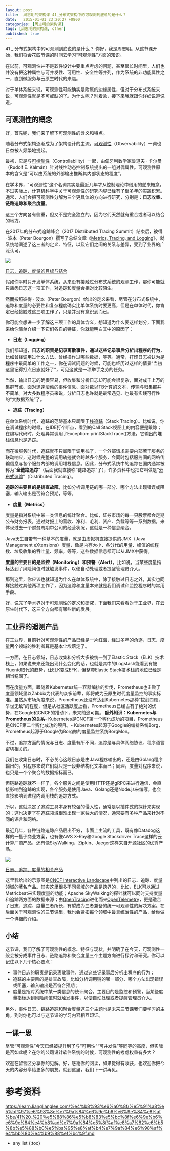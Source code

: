```yaml
---
layout: post
title:  周志明的架构课-41_分布式架构中的可观测到底说的是什么？
date:   2015-01-01 23:20:27 +0800
categories: [周志明的架构课]
tags: [周志明的架构课, other]
published: true
---
```




41 _ 分布式架构中的可观测到底说的是什么？
你好，我是周志明。从这节课开始，我们将会花四节课的时间去学习“可观测性”方面的知识。

在以前，可观测性并不是软件设计中要重点考虑的问题，甚至很长时间里，人们也并没有把这种属性与可并发性、可用性、安全性等并列，作为系统的非功能属性之一，直到微服务与云原生时代的来临。

对于单体系统来说，可观测性可能确实是附属的边缘属性，但对于分布式系统来说，可观测性就是不可或缺的了。为什么呢？别着急，接下来我就跟你详细说道说道。

## 可观测性的概念

好，首先呢，我们来了解下可观测性的含义和特点。

随着分布式架构逐渐成为了架构设计的主流，[可观测性](https://en.wikipedia.org/wiki/Observability)（Observability）一词也日益被人频繁地提起。

最初，它是与[可控制性](https://en.wikipedia.org/wiki/Controllability)（Controllability）一起，由匈牙利数学家鲁道夫 · 卡尔曼（Rudolf E. Kálmán）针对线性动态控制系统提出的一组对偶属性。可观测性原本的含义是“可以由系统的外部输出推断其内部状态的程度”。

在学术界，“可观测性”这个名词其实是最近几年才从控制理论中借用的舶来概念，不过实际上，计算机科学中关于可观测性的研究内容已经有了很多年的实践积累。通常，人们会把可观测性分解为三个更具体的方向进行研究，分别是：**日志收集、链路追踪和聚合度量**。

这三个方向各有侧重，但又不是完全独立的，因为它们天然就有重合或者可以结合的地方。

在2017年的分布式追踪峰会（2017 Distributed Tracing Summit）结束后，彼得 · 波本（Peter Bourgon）撰写了总结文章《[Metrics, Tracing, and Logging](https://peter.bourgon.org/blog/2017/02/21/metrics-tracing-and-logging.html)》，就系统地阐述了这三者的定义、特征，以及它们之间的关系与差异，受到了业界的广泛认可。

![](https://learn.lianglianglee.com/%e4%b8%93%e6%a0%8f/%e5%91%a8%e5%bf%97%e6%98%8e%e7%9a%84%e6%9e%b6%e6%9e%84%e8%af%be/assets/35ae2fafcde2491c83ba99268fc5a5ee.jpg)

[日志、追踪、度量的目标与结合](https://peter.bourgon.org/blog/2017/02/21/metrics-tracing-and-logging.html)

假如你平时只开发单体系统，从来没有接触过分布式系统的观测工作，那你可能就只熟悉日志这一项工作，对追踪和度量会相对比较陌生。

然而按照彼得 · 波本（Peter Bourgon）给出的定义来看，尽管在分布式系统中，追踪和度量的必要性和复杂程度确实比单体系统时要更高，但是在单体时代，你肯定已经接触过这三项工作了，只是并没有意识到而已。

你可能会想进一步了解这三项工作的具体含义，想知道为什么要这样划分，下面我来给你简单介绍一下它们各自的特征，你就能明白其中的原因了：

* **日志（Logging）**

我们都知道，**日志的职责是记录离散事件，通过这些记录事后分析出程序的行为**，比如曾经调用过什么方法、曾经操作过哪些数据，等等。通常，打印日志被认为是程序中最简单的工作之一，你在调试问题的时候，可能也经历过这样的情景“当初这里记得打点日志就好了”，可见这就是一项举手之劳的任务。

当然，输出日志的确很容易，但收集和分析日志却可能会很复杂，面对成千上万的集群节点、面对迅速滚动的事件信息、面对数以TB计算的文本，传输与归集都并不简单。对大多数程序员来说，分析日志也许就是最常遇见、也最有实践可行性的“大数据系统”了。

* **追踪（Tracing）**

在单体系统时代，追踪的范畴基本只局限于[栈追踪](https://en.wikipedia.org/wiki/Stack_trace)（Stack Tracing）。比如说，你在调试程序的时候，在IDE打个断点，看到的Call Stack视图上的内容便是跟踪；在编写代码时，处理异常调用了Exception::printStackTrace()方法，它输出的堆栈信息也是追踪。

而在微服务时代，追踪就不只局限于调用栈了，一个外部请求需要内部若干服务的联动响应，这时候完整的调用轨迹就会跨越多个服务，会同时包括服务间的网络传输信息与各个服务内部的调用堆栈信息。因此，分布式系统中的追踪在国内通常被称为“**全链路追踪**”（后面我就直接称“链路追踪”了），许多资料中也把它叫做是“[分布式追踪](https://opentracing.io/docs/overview/what-is-tracing/)”（Distributed Tracing）。

**追踪的主要目的是排查故障**，比如分析调用链的哪一部分、哪个方法出现错误或阻塞，输入输出是否符合预期，等等。

* **度量（Metrics）**

度量是指对系统中某一类信息的统计聚合。比如，证券市场的每一只股票都会定期公布财务报表，通过财报上的营收、净利、毛利、资产、负载等等一系列数据，来体现过去一个财务周期中公司的经营状况，这就是一种信息聚合。

Java天生自带有一种基本的度量，就是由虚拟机直接提供的JMX（Java Management eXtensions）度量，像是内存大小、各分代的用量、峰值的线程数、垃圾收集的吞吐量、频率，等等，这些数据信息都可以从JMX中获得。

**度量的主要目的是监控（Monitoring）和预警（Alert）**，比如说，当某些度量指标达到了风险阈值时就触发事件，以便自动处理或者提醒管理员介入。

那到这里，你应该也就知道为什么在单体系统中，除了接触过日志之外，其实也同样接触过其他两项工作了，因为追踪和度量本来就是我们调试和监控程序时的常用手段。

好，说完了学术界对于可观测性的定义和研究，下面我们来看看对于工业界，在云原生时代下，这三个方向都有哪些新的发展。

## 工业界的遥测产品

在工业界，目前针对可观测性的产品已经是一片红海，经过多年的角逐，日志、度量两个领域的胜利者算是基本尘埃落定了。

一方面，在日志领域，日志收集和分析大多被统一到了Elastic Stack（ELK）技术栈上，如果说未来还能出现什么变化的话，也就是其中的Logstash能看到有被Fluentd取代的趋势，让ELK变成EFK，但整套Elastic Stack技术栈的地位已经是相当稳固了。

而在度量方面，跟随着Kubernetes统一容器编排的步伐，Prometheus也击败了度量领域里以Zabbix为代表的众多前辈，即将成为云原生时代度量监控的事实标准。虽然从市场角度来说，Prometheus还没有达到Kubernetes那种“拔剑四顾，举世无敌”的程度，但是从社区活跃度上看，Prometheus已经占有了绝对的优势，在Google和CNCF的推动下，未来前途可期。
**额外知识：Kubernetes与Prometheus的关系**- Kubernetes是CNCF第一个孵化成功的项目，Prometheus是CNCF第二个孵化成功的项目。- Kubernetes起源于Google的编排系统Borg，Prometheus起源于Google为Borg做的度量监控系统BorgMon。

不过，追踪方面的情况与日志、度量有所不同，追踪是与具体网络协议、程序语言密切相关的。

我们在收集日志时，不必关心这段日志是由Java程序输出的，还是由Golang程序输出的，对程序来说它们就只是一段非结构化文本而已；同理，度量对程序来说，也只是一个个聚合的数据指标而已。

但链路追踪就不一样了，各个服务之间是使用HTTP还是gRPC来进行通信，会直接影响到追踪的实现，各个服务是使用Java、Golang还是Node.js来编写，也会直接影响到进程内调用栈的追踪方式。

所以，这就决定了追踪工具本身有较强的侵入性，通常是以插件式的探针来实现的；这也决定了在追踪领域很难出现一家独大的情况，通常要有多种产品来针对不同的语言和网络。

最近几年，各种链路追踪产品层出不穷，市面上主流的工具，既有像Datadog这样的一揽子商业方案，也有像AWS X-Ray和Google Stackdriver Trace这样的云计算厂商产品，还有像SkyWalking、Zipkin、Jaeger这样来自开源社区的优秀产品。

![](https://learn.lianglianglee.com/%e4%b8%93%e6%a0%8f/%e5%91%a8%e5%bf%97%e6%98%8e%e7%9a%84%e6%9e%b6%e6%9e%84%e8%af%be/assets/2cddd44e3f1d487880ea910207f1770f.jpg)

[日志、追踪、度量的相关产品](https://landscape.cncf.io/)

这里我给出的示意图是[CNCF Interactive Landscape](https://landscape.cncf.io/)中列出的日志、追踪、度量领域的著名产品。其实这里很多不同领域的产品是跨界的，比如，ELK可以通过Metricbeat来实现度量的功能；Apache SkyWalking的探针就可以同时支持度量和追踪两方面的数据来源；由[OpenTracing](https://opentracing.io/)进化而来[OpenTelem](https://opentelemetry.io/)[etry](https://opentelemetry.io/)，更是融合了日志、追踪、度量三者所长，有望成为三者兼备的统一可观测性的解决方案。在后面关于可观测性的三节课里，我也会紧扣每个领域中最具统治性的产品，给你做一个详细的介绍。

## 小结

这节课，我们了解了可观测性的概念、特征与现状，并明确了在今天，可观测性一般会被分成事件日志、链路追踪和聚合度量三个主题方向进行探讨和研究。你可以记住以下几个核心要点：

* 事件日志的职责是记录离散事件，通过这些记录事后分析出程序的行为；
* 追踪的主要目的是排查故障，比如分析调用链的哪一部分、哪个方法出现错误或阻塞，输入输出是否符合预期；
* 度量是指对系统中某一类信息的统计聚合，主要目的是监控和预警，当某些度量指标达到风险阈值时就触发事件，以便自动处理或者提醒管理员介入。

另外，事件日志、链路追踪和聚合度量这三个主题也是未来三节课我们要学习的主角，到时你也可以与这节课的学习内容相互印证。

## 一课一思

尽管“可观测性”今天已经被提升到了与“可用性”“可并发性”等同等的高度，但实际是否如此呢？在你的公司设计软件系统的时候，可观测性的考虑权重有多大？

欢迎在留言区分享你的见解。好，感谢你的阅读，如果觉得有收获，也欢迎你把今天的内容分享给更多的朋友。就到这里，我们下一讲再见。




# 参考资料

https://learn.lianglianglee.com/%e4%b8%93%e6%a0%8f/%e5%91%a8%e5%bf%97%e6%98%8e%e7%9a%84%e6%9e%b6%e6%9e%84%e8%af%be/41%20_%20%e5%88%86%e5%b8%83%e5%bc%8f%e6%9e%b6%e6%9e%84%e4%b8%ad%e7%9a%84%e5%8f%af%e8%a7%82%e6%b5%8b%e5%88%b0%e5%ba%95%e8%af%b4%e7%9a%84%e6%98%af%e4%bb%80%e4%b9%88%ef%bc%9f.md

* any list
{:toc}
